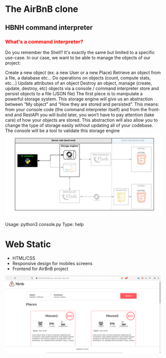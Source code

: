 <h1>The AirBnB clone</h1>

<h2> HBNH command interpreter </h2>
<h3 style="color:red;">What's a command interpreter?</h3>
Do you remember the Shell? It's exactly the same but limited to a specific use-case. In our case, we want to be able to manage the objects of our project:

Create a new object (ex: a new User or a new Place)
Retrieve an object from a file, a database etc...
Do operations on objects (count, compute stats, etc...)
Update attributes of an object
Destroy an object, manage (create, update, destroy, etc) objects via a console / command interpreter
store and persist objects to a file (JSON file)
The first piece is to manipulate a powerful storage system. This storage engine will give us an abstraction between “My object” and “How they are stored and persisted”. This means: from your console code (the command interpreter itself) and from the front-end and RestAPI you will build later, you won’t have to pay attention (take care) of how your objects are stored.
This abstraction will also allow you to change the type of storage easily without updating all of your codebase.
The console will be a tool to validate this storage engine
<img src="console.png">

Usage: python3 console.py
Type: help

<h1> Web Static </h1>
<ul>
  <li>
    HTML/CSS
  </li>
  <li>
    Responsive design for mobiles screens
  </li>
  <li>
    Frontend for AirBnB project
  </li>
</ul>
<img src="dem.png">
